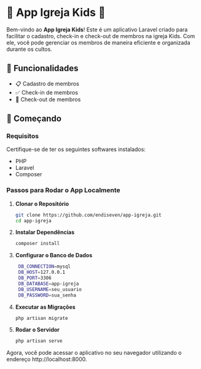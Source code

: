 # 🎉 App Igreja Kids 🎉

Bem-vindo ao **App Igreja Kids**! Este é um aplicativo Laravel criado para facilitar o cadastro, check-in e check-out de membros na igreja Kids. Com ele, você pode gerenciar os membros de maneira eficiente e organizada durante os cultos.

## 🌟 Funcionalidades

- 📋 Cadastro de membros
- ✅ Check-in de membros
- 🚪 Check-out de membros

## 🚀 Começando

### Requisitos

Certifique-se de ter os seguintes softwares instalados:

- PHP
- Laravel
- Composer

### Passos para Rodar o App Localmente

1. **Clonar o Repositório**

   ```bash
   git clone https://github.com/endiseven/app-igreja.git
   cd app-igreja

2. **Instalar Dependências**

   ```bash
   composer install

3. **Configurar o Banco de Dados**

   ```bash
    DB_CONNECTION=mysql
    DB_HOST=127.0.0.1
    DB_PORT=3306
    DB_DATABASE=app-igreja
    DB_USERNAME=seu_usuario
    DB_PASSWORD=sua_senha

4. **Executar as Migrações**

   ```bash
   php artisan migrate

5. **Rodar o Servidor**

   ```bash
   php artisan serve
   
Agora, você pode acessar o aplicativo no seu navegador utilizando o endereço http://localhost:8000.

